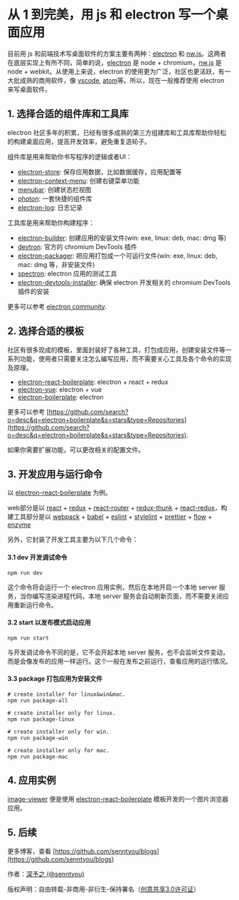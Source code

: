 # 从 1 到完美，用 js 和 electron 写一个桌面应用

目前用 js 和前端技术写桌面软件的方案主要有两种：[electron](https://github.com/electron/electron) 和 [nw.js](https://github.com/nwjs/nw.js)。这两者在底层实现上有所不同，简单的说，[electron](https://github.com/electron/electron) 是 node + chromium，[nw.js](https://github.com/nwjs/nw.js) 是 node + webkit。从使用上来说，electron 的使用更为广泛，社区也更活跃，有一大批成熟的商用软件，像 [vscode](https://github.com/Microsoft/vscode), [atom](https://github.com/atom/atom)等。所以，现在一般推荐使用 electron 来写桌面软件。

## 1. 选择合适的组件库和工具库

electron 社区多年的积累，已经有很多成熟的第三方组建库和工具库帮助你轻松的构建桌面应用，提高开发效率，避免重复造轮子。

组件库是用来帮助你书写程序的逻辑或者UI：

- [electron-store](https://github.com/sindresorhus/electron-store): 保存应用数据，比如数据缓存，应用配置等
- [electron-context-menu](https://github.com/sindresorhus/electron-context-menu): 创建右键菜单功能
- [menubar](https://github.com/maxogden/menubar): 创建状态栏视图
- [photon](https://github.com/connors/photon): 一套快捷的组件库
- [electron-log](https://github.com/megahertz/electron-log): 日志记录 

工具库是用来帮助你构建程序：

- [electron-builder](https://github.com/electron-userland/electron-builder): 创建应用的安装文件(win: exe, linux: deb, mac: dmg 等)   
- [devtron](https://github.com/electron/devtron): 官方的 chromium DevTools 插件  
- [electron-packager](https://github.com/electron-userland/electron-packager): 把应用打包成一个可运行文件(win: exe, linux: deb, mac: dmg 等，非安装文件)
- [spectron](https://github.com/electron/spectron): electron 应用的测试工具
- [electron-devtools-installer](https://github.com/MarshallOfSound/electron-devtools-installer): 确保 electron 开发相关的 chromium DevTools 插件的安装

更多可以参考 [electron community](https://electronjs.org/community).

## 2. 选择合适的模板

社区有很多现成的模板，里面封装好了各种工具，打包成应用，创建安装文件等一系列功能，使用者只需要关注怎么编写应用，而不需要关心工具及各个命令的实现及原理。

- [electron-react-boilerplate](https://github.com/chentsulin/electron-react-boilerplate): electron + react + redux 
- [electron-vue](https://github.com/SimulatedGREG/electron-vue): electron + vue 
- [electron-boilerplate](https://github.com/szwacz/electron-boilerplate): electron 

更多可以参考 [https://github.com/search?o=desc&q=electron+boilerplate&s=stars&type=Repositories](https://github.com/search?o=desc&q=electron+boilerplate&s=stars&type=Repositories).

如果你需要扩展功能，可以更改相关的配置文件。

## 3. 开发应用与运行命令

以 [electron-react-boilerplate](https://github.com/chentsulin/electron-react-boilerplate) 为例。

web部分是以 [react](https://github.com/facebook/react) + [redux](https://github.com/reduxjs/redux) + [react-router](https://github.com/ReactTraining/react-router) + [redux-thunk](https://github.com/reduxjs/redux-thunk) + [react-redux](https://github.com/reduxjs/react-redux)，构建工具部分是以 [webpack](https://github.com/webpack/webpack) + [babel](https://github.com/babel/babel) + [eslint](https://github.com/eslint/eslint) + [stylelint](https://github.com/stylelint/stylelint) + [prettier](https://github.com/prettier/prettier) + [flow](https://github.com/facebook/flow) + [enzyme](https://github.com/airbnb/enzyme) 

另外，它封装了开发工具主要为以下几个命令：

#### 3.1 dev 开发调试命令

```
npm run dev
``` 

这个命令将会运行一个 electron 应用实例，然后在本地开启一个本地 server 服务，当你编写渲染进程代码，本地 server 服务会自动刷新页面，而不需要关闭应用重新运行命令。

#### 3.2 start 以发布模式启动应用

```
npm run start
``` 

与开发调试命令不同的是，它不会开起本地 server 服务，也不会监听文件变动，而是会像发布的应用一样运行。这个一般在发布之前运行，查看应用的运行情况。

#### 3.3 package 打包应用为安装文件

```
# create installer for linux&win&mac.
npm run package-all

# create installer only for linux.
npm run package-linux

# create installer only for win.
npm run package-win

# create installer only for mac.
npm run package-mac
``` 

## 4. 应用实例

[image-viewer](https://github.com/senntyou/image-viewer) 便是使用 [electron-react-boilerplate](https://github.com/chentsulin/electron-react-boilerplate) 模板开发的一个图片浏览器应用。

## 5. 后续

更多博客，查看 [https://github.com/senntyou/blogs](https://github.com/senntyou/blogs)

作者：[深予之 (@senntyou)](https://github.com/senntyou)

版权声明：自由转载-非商用-非衍生-保持署名（[创意共享3.0许可证](https://creativecommons.org/licenses/by-nc-nd/3.0/deed.zh)）
